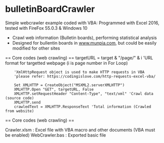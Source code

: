 # bulletinBoardCrawler
Simple webcrawler example coded with VBA: Programmed with Excel 2016, tested with FireFox 55.0.3 & Windows 10

- Crawl web information (Bulletin boards), performing statistical analysis 
- Designed for bullentin boards in www.munpia.com, but could be easily modified for other sites

== Core codes (web crawling) ==
        targetURL = target & "/page/" & i 'URL format for targetted webpage (i is page number in For Loop)
        
        'XmlHttpRequest object is used to make HTTP requests in VBA
        'please refer: https://codingislove.com/http-requests-excel-vba/
        
        Set XMLHTTP = CreateObject("MSXML2.serverXMLHTTP")
        XMLHTTP.Open "GET", targetURL, False
        XMLHTTP.setRequestHeader "Content-Type", "text/xml" 'Crawl data (source code)
        XMLHTTP.send            
        crawledText = XMLHTTP.ResponseText 'Total information (Crawled from website)
        
== Core codes (web crawling) ==

Crawler.xlsm : Excel file with VBA macro and other documents (VBA must be enabled)
WebCrawler.bas : Exported basic file
